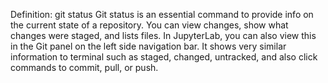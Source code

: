 Definition: git status
Git status is an essential command to provide info on the current state of a repository. You can view changes, show what changes were staged, and lists files.
In JupyterLab, you can also view this in the Git panel on the left side navigation bar. It shows very similar information to terminal such as staged, changed, untracked, and also click commands to commit, pull, or push.
